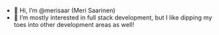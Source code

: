 - 👋 Hi, I’m @merisaar (Meri Saarinen)
- 👀 I’m mostly interested in full stack development, but I like dipping my toes into other development areas as well!
<!---
merisaar/merisaar is a ✨ special ✨ repository because its `README.md` (this file) appears on your GitHub profile.
You can click the Preview link to take a look at your changes.
--->
